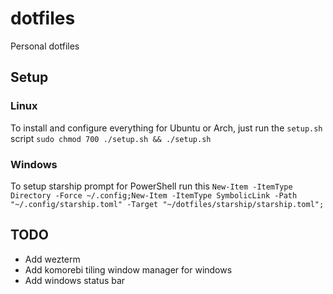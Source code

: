 # dotfiles
Personal dotfiles

## Setup

### Linux
To install and configure everything for Ubuntu or Arch, just run the `setup.sh` script
`sudo chmod 700 ./setup.sh && ./setup.sh`

### Windows
To setup starship prompt for PowerShell run this
`New-Item -ItemType Directory -Force ~/.config;New-Item -ItemType SymbolicLink -Path "~/.config/starship.toml" -Target "~/dotfiles/starship/starship.toml";`

## TODO
- Add wezterm
- Add komorebi tiling window manager for windows
- Add windows status bar

